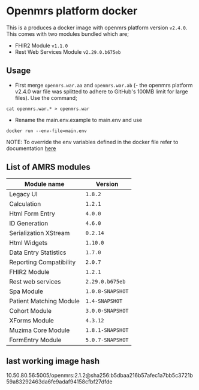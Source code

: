 # Openmrs platform docker
This is a produces a docker image with openmrs platform version `v2.4.0`. This comes with two modules bundled which are;
  - FHIR2 Module `v1.1.0`
  - Rest Web Services Module `v2.29.0.b675eb`

## Usage
- First merge `openmrs.war.aa` and `openmrs.war.ab` (- the openmrs platform v2.4.0 war file was splitted to adhere to GitHub's 100MB limit for large files). Use the command;
```
cat openmrs.war.* > openmrs.war
```
- Rename the main.env.example to main.env and use
```
docker run --env-file=main.env
```
NOTE: To override the env variables defined in the docker file refer to documentation [here](http://ryannickel.com/html/playing_with_docker_enviornment_variables.html)

## List of AMRS modules
Module name | Version 
--- | --- 
Legacy UI | `1.8.2`
Calculation | `1.2.1`
Html Form Entry	| `4.0.0`
ID Generation | `4.6.0`
Serialization XStream |	`0.2.14`
Html Widgets | `1.10.0`
Data Entry Statistics |	`1.7.0`
Reporting Compatibility | `2.0.7`
FHIR2 Module | `1.2.1`
Rest web services | `2.29.0.b675eb`
Spa Module | `1.0.8-SNAPSHOT`
Patient Matching Module | `1.4-SNAPSHOT`
Cohort Module | `3.0.0-SNAPSHOT`
XForms Module | `4.3.12`
Muzima Core Module | `1.8.1-SNAPSHOT`
FormEntry Module | `5.0.7-SNAPSHOT`

## last working image hash
10.50.80.56:5005/openmrs:2.1.2@sha256:b5dbaa216b57afec1a7bb5c3721b59a83292463da6fe9adaf94158cfbf27dfde
